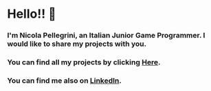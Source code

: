 # Hello!! :wave:
### I'm Nicola Pellegrini, an Italian Junior Game Programmer. I would like to share my projects with you.
### You can find all my projects by clicking [Here](https://niguoz.github.io/).
### You can find me also on [LinkedIn](https://www.linkedin.com/in/nicola-p-731589235/).
<!--
<h1 align="center"> My Portfolio </h1>

<h2 align="center"> 2022 </h2>

<h3 align="center"> Sandcourier </h3>

[<p align="center"> <img src="https://user-images.githubusercontent.com/90765299/180258560-3ee0671c-d908-4caf-bd2a-4733e846f170.png" alt="" width="720"/> <br> Click for more details </p>](https://github.com/Niguoz/Niguoz/blob/main/Projects/Sandcourier.md)

<h3 align="center"> Horde </h3>

[<p align="center"> <img src="https://user-images.githubusercontent.com/90765299/180259729-4cf0b7d6-00e3-45c5-a741-4dd20790cbcc.png" alt="" width="720"/> <br> Click here for more info </p>](https://github.com/Niguoz/Niguoz/blob/main/Projects/Horde.md)

<h2 align="center"> 2021 </h2>

<h3 align="center"> Wash my Hero </h3>

[<p align="center"> <img src="https://user-images.githubusercontent.com/90765299/180259323-7ab14384-a3c0-4df0-9727-193a158db466.png" alt="" width="720"/> <br> Click here for more info </p>](https://github.com/Niguoz/Niguoz/blob/main/Projects/Wash%20My%20Hero.md)

<h3 align="center"> Chivarly Ain't Dead </h3>

[<p align="center"> <img src="https://user-images.githubusercontent.com/90765299/180258594-1fa4b1f1-dbd1-4c68-aff0-2e671fc93621.png" alt="" width="720"/> <br>Click here for more info </p>](https://github.com/Niguoz/Niguoz/blob/main/Projects/Chivarly%20Ain't%20Dead.md)
-->
